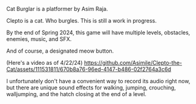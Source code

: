 Cat Burglar is a platformer by Asim Raja.

Clepto is a cat. Who burgles. This is still a work in progress.

By the end of Spring 2024, this game will have multiple levels, obstacles, enemies, music, and SFX.

And of course, a designated meow button.

(Here's a video as of 4/22/24)
https://github.com/Asimile/Clepto-the-Cat/assets/111531811/670b8a76-96ed-4147-b486-02f2764a3c6d

I unfortunately don't have a convenient way to record its audio right now, but there are unique sound effects for walking, jumping, crouching, walljumping, and the hatch closing at the end of a level.
